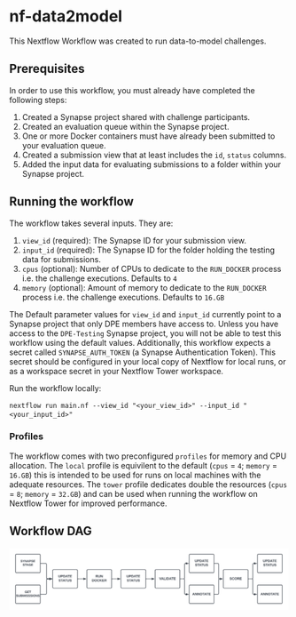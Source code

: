 # nf-data2model
This Nextflow Workflow was created to run data-to-model challenges.

## Prerequisites

In order to use this workflow, you must already have completed the following steps:

1. Created a Synapse project shared with challenge participants.
2. Created an evaluation queue within the Synapse project.
3. One or more Docker containers must have already been submitted to your evaluation queue.
4. Created a submission view that at least includes the `id`, `status` columns.
5. Added the input data for evaluating submissions to a folder within your Synapse project.

## Running the workflow

The workflow takes several inputs. They are:

1. `view_id` (required): The Synapse ID for your submission view.
2. `input_id` (required): The Synapse ID for the folder holding the testing data for submissions.
3. `cpus` (optional): Number of CPUs to dedicate to the `RUN_DOCKER` process i.e. the challenge executions. Defaults to `4`
4. `memory` (optional): Amount of memory to dedicate to the `RUN_DOCKER` process i.e. the challenge executions. Defaults to `16.GB`

The Default parameter values for `view_id` and `input_id` currently point to a Synapse project that only DPE members have access to. Unless you have access to the `DPE-Testing` Synapse project, you will not be able to test this workflow using the default values. Additionally, this workflow expects a secret called `SYNAPSE_AUTH_TOKEN` (a Synapse Authentication Token). This secret should be configured in your local copy of Nextflow for local runs, or as a workspace secret in your Nextflow Tower workspace.

Run the workflow locally:
```
nextflow run main.nf --view_id "<your_view_id>" --input_id "<your_input_id>" 
```

### Profiles

The workflow comes with two preconfigured `profiles` for memory and CPU allocation. The `local` profile is equivilent to the default (`cpus` = `4`; `memory` = `16.GB`) this is intended to be used for runs on local machines with the adequate resources. The `tower` profile dedicates double the resources (`cpus` = `8`; `memory` = `32.GB`) and can be used when running the workflow on Nextflow Tower for improved performance. 

## Workflow DAG

![Alt text](img/nf-model2data_dag.png)
